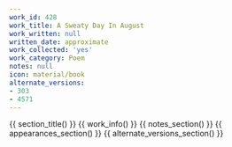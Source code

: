 ```yaml
---
work_id: 428
work_title: A Sweaty Day In August
work_written: null
written_date: approximate
work_collected: 'yes'
work_category: Poem
notes: null
icon: material/book
alternate_versions:
- 303
- 4571
---
```


{{ section_title() }}
{{ work_info() }}
{{ notes_section() }}
{{ appearances_section() }}
{{ alternate_versions_section() }}